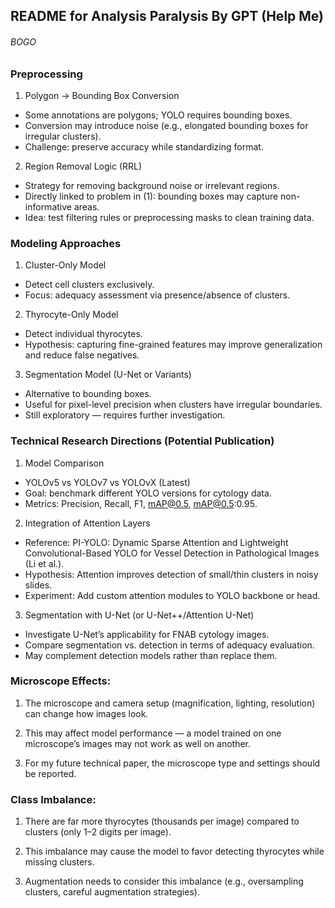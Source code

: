 ## README for Analysis Paralysis By GPT (Help Me)
###### BOGO
### Preprocessing

1. Polygon → Bounding Box Conversion
 - Some annotations are polygons; YOLO requires bounding boxes.
 - Conversion may introduce noise (e.g., elongated bounding boxes for irregular clusters).
 - Challenge: preserve accuracy while standardizing format.

2. Region Removal Logic (RRL)
 - Strategy for removing background noise or irrelevant regions.
 - Directly linked to problem in (1): bounding boxes may capture non-informative areas.
 - Idea: test filtering rules or preprocessing masks to clean training data.

### Modeling Approaches

1. Cluster-Only Model

 - Detect cell clusters exclusively.
 - Focus: adequacy assessment via presence/absence of clusters.

2. Thyrocyte-Only Model

 - Detect individual thyrocytes.
 - Hypothesis: capturing fine-grained features may improve generalization and reduce false negatives.

3. Segmentation Model (U-Net or Variants)

 - Alternative to bounding boxes.
 - Useful for pixel-level precision when clusters have irregular boundaries.
 - Still exploratory — requires further investigation.

### Technical Research Directions (Potential Publication)

1. Model Comparison
 - YOLOv5 vs YOLOv7 vs YOLOvX (Latest)
 - Goal: benchmark different YOLO versions for cytology data.
 - Metrics: Precision, Recall, F1, mAP@0.5, mAP@0.5:0.95.

2. Integration of Attention Layers

 - Reference: PI-YOLO: Dynamic Sparse Attention and Lightweight Convolutional-Based YOLO for Vessel Detection in Pathological Images (Li et al.).
 - Hypothesis: Attention improves detection of small/thin clusters in noisy slides.
 - Experiment: Add custom attention modules to YOLO backbone or head.

3. Segmentation with U-Net (or U-Net++/Attention U-Net)

 - Investigate U-Net’s applicability for FNAB cytology images.
 - Compare segmentation vs. detection in terms of adequacy evaluation.
 - May complement detection models rather than replace them.

### Microscope Effects:

1. The microscope and camera setup (magnification, lighting, resolution) can change how images look.

2. This may affect model performance — a model trained on one microscope’s images may not work as well on another.

3. For my future technical paper, the microscope type and settings should be reported.

### Class Imbalance:

1. There are far more thyrocytes (thousands per image) compared to clusters (only 1–2 digits per image).

2. This imbalance may cause the model to favor detecting thyrocytes while missing clusters.

3. Augmentation needs to consider this imbalance (e.g., oversampling clusters, careful augmentation strategies).